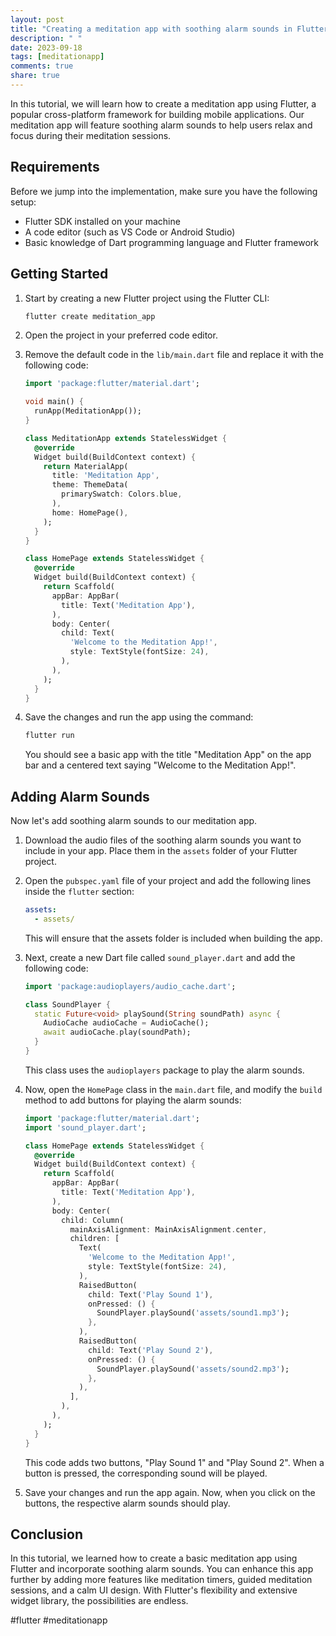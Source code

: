 ```yaml
---
layout: post
title: "Creating a meditation app with soothing alarm sounds in Flutter"
description: " "
date: 2023-09-18
tags: [meditationapp]
comments: true
share: true
---
```


In this tutorial, we will learn how to create a meditation app using Flutter, a popular cross-platform framework for building mobile applications. Our meditation app will feature soothing alarm sounds to help users relax and focus during their meditation sessions.

## Requirements

Before we jump into the implementation, make sure you have the following setup:

- Flutter SDK installed on your machine
- A code editor (such as VS Code or Android Studio)
- Basic knowledge of Dart programming language and Flutter framework

## Getting Started

1. Start by creating a new Flutter project using the Flutter CLI:
   ```dart
   flutter create meditation_app
   ```

2. Open the project in your preferred code editor.

3. Remove the default code in the `lib/main.dart` file and replace it with the following code:

   ```dart
   import 'package:flutter/material.dart';

   void main() {
     runApp(MeditationApp());
   }

   class MeditationApp extends StatelessWidget {
     @override
     Widget build(BuildContext context) {
       return MaterialApp(
         title: 'Meditation App',
         theme: ThemeData(
           primarySwatch: Colors.blue,
         ),
         home: HomePage(),
       );
     }
   }

   class HomePage extends StatelessWidget {
     @override
     Widget build(BuildContext context) {
       return Scaffold(
         appBar: AppBar(
           title: Text('Meditation App'),
         ),
         body: Center(
           child: Text(
             'Welcome to the Meditation App!',
             style: TextStyle(fontSize: 24),
           ),
         ),
       );
     }
   }
   ```

4. Save the changes and run the app using the command:
   ```dart
   flutter run
   ```

   You should see a basic app with the title "Meditation App" on the app bar and a centered text saying "Welcome to the Meditation App!".

## Adding Alarm Sounds

Now let's add soothing alarm sounds to our meditation app.

1. Download the audio files of the soothing alarm sounds you want to include in your app. Place them in the `assets` folder of your Flutter project.

2. Open the `pubspec.yaml` file of your project and add the following lines inside the `flutter` section:

   ```yaml
   assets:
     - assets/
   ```

   This will ensure that the assets folder is included when building the app.

3. Next, create a new Dart file called `sound_player.dart` and add the following code:

   ```dart
   import 'package:audioplayers/audio_cache.dart';

   class SoundPlayer {
     static Future<void> playSound(String soundPath) async {
       AudioCache audioCache = AudioCache();
       await audioCache.play(soundPath);
     }
   }
   ```

   This class uses the `audioplayers` package to play the alarm sounds.

4. Now, open the `HomePage` class in the `main.dart` file, and modify the `build` method to add buttons for playing the alarm sounds:

   ```dart
   import 'package:flutter/material.dart';
   import 'sound_player.dart';

   class HomePage extends StatelessWidget {
     @override
     Widget build(BuildContext context) {
       return Scaffold(
         appBar: AppBar(
           title: Text('Meditation App'),
         ),
         body: Center(
           child: Column(
             mainAxisAlignment: MainAxisAlignment.center,
             children: [
               Text(
                 'Welcome to the Meditation App!',
                 style: TextStyle(fontSize: 24),
               ),
               RaisedButton(
                 child: Text('Play Sound 1'),
                 onPressed: () {
                   SoundPlayer.playSound('assets/sound1.mp3');
                 },
               ),
               RaisedButton(
                 child: Text('Play Sound 2'),
                 onPressed: () {
                   SoundPlayer.playSound('assets/sound2.mp3');
                 },
               ),
             ],
           ),
         ),
       );
     }
   }
   ```

   This code adds two buttons, "Play Sound 1" and "Play Sound 2". When a button is pressed, the corresponding sound will be played.

5. Save your changes and run the app again. Now, when you click on the buttons, the respective alarm sounds should play.

## Conclusion

In this tutorial, we learned how to create a basic meditation app using Flutter and incorporate soothing alarm sounds. You can enhance this app further by adding more features like meditation timers, guided meditation sessions, and a calm UI design. With Flutter's flexibility and extensive widget library, the possibilities are endless.

#flutter #meditationapp